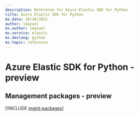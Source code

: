 ```yaml
---
description: Reference for Azure Elastic SDK for Python
title: Azure Elastic SDK for Python
ms.data: 10/20/2022
author: lmazuel
ms.author: lmazuel
ms.service: elastic
ms.devlang: python
ms.topic: reference
---
```

# Azure Elastic SDK for Python - preview

## Management packages - preview
[!INCLUDE [mgmt-packages](elastic-mgmt-index.md)]
